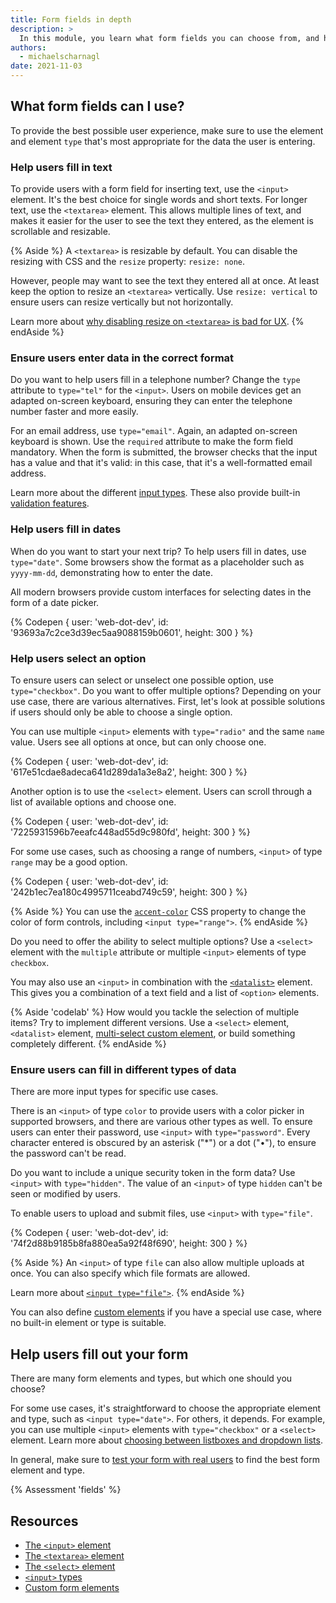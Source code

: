 ```yaml
---
title: Form fields in depth
description: >
  In this module, you learn what form fields you can choose from, and how to choose the right form element.
authors:
  - michaelscharnagl
date: 2021-11-03
---
```


## What form fields can I use?

To provide the best possible user experience, 
make sure to use the element and element `type` that's most appropriate for the data the user is entering. 

### Help users fill in text

To provide users with a form field for inserting text, use the `<input>` element. 
It's the best choice for single words and short texts. 
For longer text, use the `<textarea>` element. 
This allows multiple lines of text, 
and makes it easier for the user to see the text they entered, as the element is scrollable and resizable.

{% Aside %}
A `<textarea>` is resizable by default. You can disable the resizing with CSS and the `resize` property: `resize: none`. 

However, people may want to see the text they entered all at once. 
At least keep the option to resize an `<textarea>` vertically. 
Use `resize: vertical` to ensure users can resize vertically but not horizontally.

Learn more about [why disabling resize on `<textarea>` is bad for UX](https://catalin.red/css-resize-none-is-bad-for-ux/).
{% endAside %}

### Ensure users enter data in the correct format

Do you want to help users fill in a telephone number? 
Change the `type` attribute to `type="tel"` for the `<input>`. 
Users on mobile devices get an adapted on-screen keyboard, 
ensuring they can enter the telephone number faster and more easily.

For an email address, use `type="email"`. 
Again, an adapted on-screen keyboard is shown. 
Use the `required` attribute to make the form field mandatory. 
When the form is submitted, the browser checks that the input has a value and that it's valid: in this case, 
that it's a well-formatted email address.

Learn more about the different [input types](https://developer.mozilla.org/docs/Web/HTML/Element/input#input_types). 
These also provide built-in [validation features](/learn/forms/validation).

### Help users fill in dates

When do you want to start your next trip? 
To help users fill in dates, use `type="date"`. 
Some browsers show the format as a placeholder such as `yyyy-mm-dd`, 
demonstrating how to enter the date.

All modern browsers provide custom interfaces for selecting dates in the form of a date picker.

{% Codepen {
  user: 'web-dot-dev',
  id: '93693a7c2ce3d39ec5aa9088159b0601',
  height: 300
} %}

### Help users select an option

To ensure users can select or unselect one possible option, use `type="checkbox"`. 
Do you want to offer multiple options? 
Depending on your use case, there are various alternatives. 
First, let's look at possible solutions if users should only be able to choose a single option.

You can use multiple `<input>` elements with `type="radio"` and the same `name` value. Users see all options at once, but can only choose one.

{% Codepen {
  user: 'web-dot-dev',
  id: '617e51cdae8adeca641d289da1a3e8a2',
  height: 300
} %}

Another option is to use the `<select>` element. 
Users can scroll through a list of available options and choose one.

{% Codepen {
  user: 'web-dot-dev',
  id: '7225931596b7eeafc448ad55d9c980fd',
  height: 300
} %}

For some use cases, such as choosing a range of numbers, 
`<input>` of type `range` may be a good option.

{% Codepen {
  user: 'web-dot-dev',
  id: '242b1ec7ea180c4995711ceabd749c59',
  height: 300
} %}

{% Aside %}
You can use the [`accent-color`](/accent-color/) CSS property to change the color of form controls, 
including `<input type="range">`.
{% endAside %}

Do you need to offer the ability to select multiple options? 
Use a `<select>` element with the `multiple` attribute or multiple `<input>` elements of type `checkbox`.

You may also use an `<input>` in combination with the [`<datalist>`](https://developer.mozilla.org/docs/Web/HTML/Element/datalist) element. 
This gives you a combination of a text field and a list of `<option>` elements.

{% Aside 'codelab' %}
How would you tackle the selection of multiple items? 
Try to implement different versions. 
Use a `<select>` element, `<datalist>` element, 
[multi-select custom element](https://github.com/samdutton/multi-input), or build something completely different.
{% endAside %}

### Ensure users can fill in different types of data

There are more input types for specific use cases.

There is an `<input>` of type `color` to provide users with a color picker in supported browsers, 
and there are various other types as well. To ensure users can enter their password, use `<input>` 
with `type="password"`. Every character entered is obscured by an asterisk ("*") or a dot ("•"), 
to ensure the password can't be read. 

Do you want to include a unique security token in the form data? 
Use `<input>` with `type="hidden"`. 
The value of an `<input>` of type `hidden` can't be seen or modified by users.

To enable users to upload and submit files, use `<input>` with `type="file"`. 

{% Codepen {
  user: 'web-dot-dev',
  id: '74f2d88b9185b8fa880ea5a92f48f690',
  height: 300
} %}

{% Aside %}
An `<input>` of type `file` can also allow multiple uploads at once. 
You can also specify which file formats are allowed.

Learn more about [`<input type="file">`](https://developer.mozilla.org/docs/Web/HTML/Element/input/file).
{% endAside %}

You can also define [custom elements](/more-capable-form-controls/#form-associated-custom-elements) if you have a special use case, 
where no built-in element or type is suitable.

## Help users fill out your form

There are many form elements and types, but which one should you choose?

For some use cases, it's straightforward to choose the appropriate element and type, 
such as `<input type="date">`. For others, it depends. 
For example, you can use multiple `<input>` elements with `type="checkbox"` or a `<select>` element. 
Learn more about [choosing between listboxes and dropdown lists](https://www.nngroup.com/articles/listbox-dropdown/).

In general, make sure to 
[test your form with real users](/learn/forms/usability-testing) to find the best form element and type.

{% Assessment 'fields' %}

## Resources

- [The `<input>` element](https://developer.mozilla.org/docs/Web/HTML/Element/Input)
- [The `<textarea>` element](https://developer.mozilla.org/docs/Web/HTML/Element/textarea)
- [The `<select>` element](https://developer.mozilla.org/docs/Web/HTML/Element/select)
- [`<input>` types](https://developer.mozilla.org/docs/Web/HTML/Element/input#input_types)
- [Custom form elements](/more-capable-form-controls/#form-associated-custom-elements)
